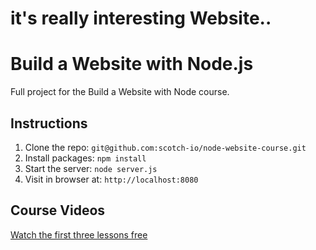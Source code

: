 # it's really interesting Website..
# Build a Website with Node.js

Full project for the Build a Website with Node course. 

## Instructions

1. Clone the repo: `git@github.com:scotch-io/node-website-course.git`
2. Install packages: `npm install`
3. Start the server: `node server.js`
4. Visit in browser at: `http://localhost:8080`

## Course Videos

[Watch the first three lessons free](https://school.scotch.io/build-a-nodejs-website)
